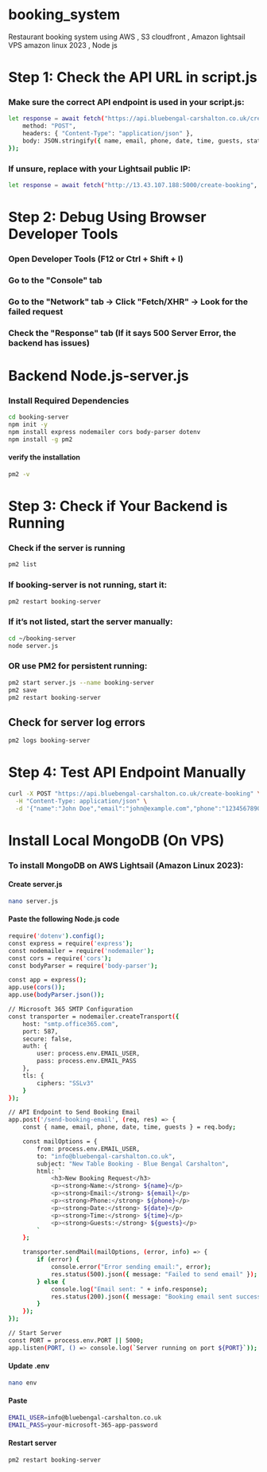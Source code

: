 # booking_system
Restaurant booking system using AWS , S3 cloudfront , Amazon lightsail VPS amazon linux 2023 , Node js 

#  Step 1: Check the API URL in script.js
### Make sure the correct API endpoint is used in your script.js:
```bash
let response = await fetch("https://api.bluebengal-carshalton.co.uk/create-booking", {
    method: "POST",
    headers: { "Content-Type": "application/json" },
    body: JSON.stringify({ name, email, phone, date, time, guests, status: "Pending" })
});
```
### If unsure, replace with your Lightsail public IP:
```bash
let response = await fetch("http://13.43.107.188:5000/create-booking", { ... });

```

#  Step 2: Debug Using Browser Developer Tools
### Open Developer Tools (F12 or Ctrl + Shift + I)
### Go to the "Console" tab
### Go to the "Network" tab → Click "Fetch/XHR" → Look for the failed request
### Check the "Response" tab (If it says 500 Server Error, the backend has issues)

# Backend Node.js-server.js
### Install Required Dependencies
```bash
cd booking-server
npm init -y
npm install express nodemailer cors body-parser dotenv
npm install -g pm2
```
#### verify the installation
```bash
pm2 -v
```

# Step 3: Check if Your Backend is Running
### Check if the server is running 
```bash
pm2 list
```
### If booking-server is not running, start it:
```bash
pm2 restart booking-server
```
### If it’s not listed, start the server manually:
```bash
cd ~/booking-server
node server.js
```
### OR use PM2 for persistent running:
```bash
pm2 start server.js --name booking-server
pm2 save
pm2 restart booking-server
```
## Check for server log errors
```bash
pm2 logs booking-server
```
# Step 4: Test API Endpoint Manually
```bash
curl -X POST "https://api.bluebengal-carshalton.co.uk/create-booking" \
  -H "Content-Type: application/json" \
  -d '{"name":"John Doe","email":"john@example.com","phone":"1234567890","date":"2025-02-25","time":"19:30","guests":"2","status":"Pending"}'
```
# Install Local MongoDB (On VPS)
### To install MongoDB on AWS Lightsail (Amazon Linux 2023):


  
#### Create server.js
```bash
nano server.js

```
#### Paste the following Node.js code 
```bash
require('dotenv').config();
const express = require('express');
const nodemailer = require('nodemailer');
const cors = require('cors');
const bodyParser = require('body-parser');

const app = express();
app.use(cors());
app.use(bodyParser.json());

// Microsoft 365 SMTP Configuration
const transporter = nodemailer.createTransport({
    host: "smtp.office365.com",
    port: 587,
    secure: false,
    auth: {
        user: process.env.EMAIL_USER,
        pass: process.env.EMAIL_PASS
    },
    tls: {
        ciphers: "SSLv3"
    }
});

// API Endpoint to Send Booking Email
app.post('/send-booking-email', (req, res) => {
    const { name, email, phone, date, time, guests } = req.body;

    const mailOptions = {
        from: process.env.EMAIL_USER,
        to: "info@bluebengal-carshalton.co.uk",
        subject: "New Table Booking - Blue Bengal Carshalton",
        html: `
            <h3>New Booking Request</h3>
            <p><strong>Name:</strong> ${name}</p>
            <p><strong>Email:</strong> ${email}</p>
            <p><strong>Phone:</strong> ${phone}</p>
            <p><strong>Date:</strong> ${date}</p>
            <p><strong>Time:</strong> ${time}</p>
            <p><strong>Guests:</strong> ${guests}</p>
        `
    };

    transporter.sendMail(mailOptions, (error, info) => {
        if (error) {
            console.error("Error sending email:", error);
            res.status(500).json({ message: "Failed to send email" });
        } else {
            console.log("Email sent: " + info.response);
            res.status(200).json({ message: "Booking email sent successfully" });
        }
    });
});

// Start Server
const PORT = process.env.PORT || 5000;
app.listen(PORT, () => console.log(`Server running on port ${PORT}`));
```

#### Update .env
```bash
nano env
```
#### Paste 
```bash
EMAIL_USER=info@bluebengal-carshalton.co.uk
EMAIL_PASS=your-microsoft-365-app-password
```
#### Restart server

```bash
pm2 restart booking-server
```




